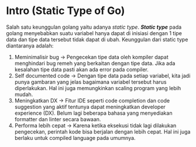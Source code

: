 # Intro (Static Type of Go)

Salah satu keunggulan golang yaitu adanya _static type_. _**Static type**_ pada golang menyebabkan suatu variabel hanya dapat di inisiasi dengan 1 tipe data dan tipe data tersebut tidak dapat di ubah. Keunggulan dari static type diantaranya adalah:&#x20;

1. Meminimalisir bug -> Pengecekan tipe data oleh kompiler dapat menghindari bug remeh yang berkaitan dengan tipe data. Jika ada kesalahan tipe data pasti akan ada error pada compiler.
2. Self documented code -> Dengan tipe data pada setiap variabel, kita jadi punya gambaran yang jelas bagaimana variabel tersebut harus diperlakukan. Hal ini juga memungkinkan scaling program yang lebih mudah.
3. Meningkatkan DX -> Fitur IDE seperti code completion dan code suggestion yang aktif tentunya dapat meningkatkan developer experience (DX). Belum lagi beberapa bahasa yang menyediakan formatter dan linter secara bawaan.
4. Performa lebih cepat -> Karena ketika eksekusi tidak lagi dilakukan pengecekan, perintah kode bisa berjalan dengan lebih cepat. Hal ini juga berlaku untuk compiled language pada umumnya.
